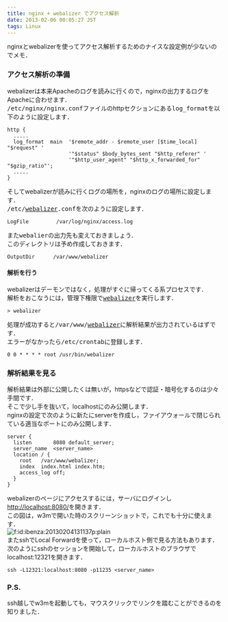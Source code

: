 ```yaml
---
title: nginx + webalizer でアクセス解析
date: 2013-02-06 00:05:27 JST
tags: Linux
---
```


nginxとwebalizerを使ってアクセス解析するためのナイスな設定例が少ないのでメモ．

### アクセス解析の準備

webalizerは本来Apacheのログを読みに行くので，nginxの出力するログをApacheに合わせます．<br /><span style="font-family:monospace;">/etc/nginx/nginx.conf</span>ファイルのhttpセクションにある<span style="font-family:monospace">log_format</span>を以下のように設定します．

```
http {
  .....
  log_format  main  '$remote_addr - $remote_user [$time_local] "$request" '
                    '"$status" $body_bytes_sent "$http_referer" '
                    '"$http_user_agent" "$http_x_forwarded_for" "$gzip_ratio"';
  .....
}
```

そしてwebalizerが読みに行くログの場所を，nginxのログの場所に設定します．<br /><span style="font-family:monospace">/etc/<a class="keyword" href="http://d.hatena.ne.jp/keyword/webalizer">webalizer</a>.conf</span>を次のように設定します．

```
LogFile         /var/log/nginx/access.log
```

また<span style="font-family:monospace">webalier</span>の出力先も変えておきましょう．<br />
このディレクトリは予め作成しておきます．

```
OutputDir      /var/www/webalizer
```

#### 解析を行う

webalizerはデーモンではなく，処理がすぐに帰ってくる系プロセスです．<br />
解析をおこなうには，管理下権限で<span style="font-family:monospace"><a class="keyword" href="http://d.hatena.ne.jp/keyword/webalizer">webalizer</a></span>を実行します．

```
> webalizer
```

処理が成功すると<span style="font-family:monospace">/var/www/<a class="keyword" href="http://d.hatena.ne.jp/keyword/webalizer">webalizer</a></span>に解析結果が出力されているはずです．<br />
エラーがなかったら<span style="font-family:monospace">/etc/crontab</span>に登録します．

```
0 0 * * * * root /usr/bin/webalizer
```

### 解析結果を見る

解析結果は外部に公開したくは無いが，httpsなどで認証・暗号化するのは少々手間です．<br />
そこで少し手を抜いて，localhostにのみ公開します．<br />
nginxの設定で次のように新たにserverを作成し，ファイアウォールで閉じられている適当なポートにのみ公開します．

```
server {
  listen       8080 default_server;
  server_name  <server_name>
  location / {
    root   /var/www/webalizer;
    index  index.html index.htm;
    access_log off;
  }
}
```

webalizerのページにアクセスするには，サーバにログインし[http://localhost:8080/](http://localhost:8080/)を開きます．<br />
この図は，w3mで開いた時のスクリーンショットで，これでも十分に使えます．<br /><span itemscope itemtype="http://schema.org/Photograph"><img src="http://cdn-ak.f.st-hatena.com/images/fotolife/i/ibenza/20130204/20130204131137.png" alt="f:id:ibenza:20130204131137p:plain" title="f:id:ibenza:20130204131137p:plain" class="hatena-fotolife" itemprop="image"></span><br />
またsshでLocal Forwardを使って，ローカルホスト側で見る方法もあります．<br />
次のようにsshのセッションを開始して，ローカルホストのブラウザでlocalhost:12321を開きます．

```
ssh -L12321:localhost:8080 -p11235 <server_name>
```

### P.S.

ssh越しでw3mを起動しても，マウスクリックでリンクを踏むことができるのを知りました．

